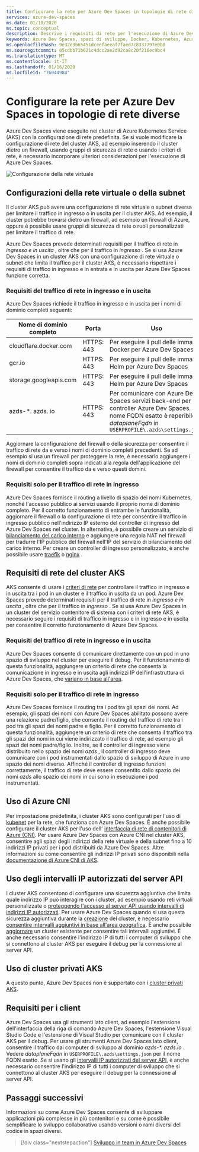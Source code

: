 ```yaml
---
title: Configurare la rete per Azure Dev Spaces in topologie di rete diverse
services: azure-dev-spaces
ms.date: 01/10/2020
ms.topic: conceptual
description: Descrive i requisiti di rete per l'esecuzione di Azure Dev Spaces nei servizi Kubernetes di Azure
keywords: Azure Dev Spaces, spazi di sviluppo, Docker, Kubernetes, Azure, AKS, servizio Azure Kubernetes, contenitori, CNI, kubenet, SDN, rete
ms.openlocfilehash: 9e32e3b65451dceefaeeaf7faed7c8337797e0b8
ms.sourcegitcommit: 05cdbb71b621c4dcc2ae2d92ca8c20f216ec9bc4
ms.translationtype: MT
ms.contentlocale: it-IT
ms.lasthandoff: 01/16/2020
ms.locfileid: "76044984"
---
```

# <a name="configure-networking-for-azure-dev-spaces-in-different-network-topologies"></a>Configurare la rete per Azure Dev Spaces in topologie di rete diverse

Azure Dev Spaces viene eseguito nei cluster di Azure Kubernetes Service (AKS) con la configurazione di rete predefinita. Se si vuole modificare la configurazione di rete del cluster AKS, ad esempio inserendo il cluster dietro un firewall, usando gruppi di sicurezza di rete o usando i criteri di rete, è necessario incorporare ulteriori considerazioni per l'esecuzione di Azure Dev Spaces.

![Configurazione della rete virtuale](media/configure-networking/virtual-network-clusters.svg)

## <a name="virtual-network-or-subnet-configurations"></a>Configurazioni della rete virtuale o della subnet

Il cluster AKS può avere una configurazione di rete virtuale o subnet diversa per limitare il traffico in ingresso o in uscita per il cluster AKS. Ad esempio, il cluster potrebbe trovarsi dietro un firewall, ad esempio un firewall di Azure, oppure è possibile usare gruppi di sicurezza di rete o ruoli personalizzati per limitare il traffico di rete.

Azure Dev Spaces prevede determinati requisiti per il traffico di rete in *ingresso e in uscita* , oltre che per il traffico in *ingresso* . Se si usa Azure Dev Spaces in un cluster AKS con una configurazione di rete virtuale o subnet che limita il traffico per il cluster AKS, è necessario rispettare i requisiti di traffico in ingresso e in entrata e in uscita per Azure Dev Spaces funzione corretta.

### <a name="ingress-and-egress-network-traffic-requirements"></a>Requisiti del traffico di rete in ingresso e in uscita

Azure Dev Spaces richiede il traffico in ingresso e in uscita per i nomi di dominio completi seguenti:

| Nome di dominio completo                       | Porta       | Uso      |
|----------------------------|------------|----------|
| cloudflare.docker.com      | HTTPS: 443 | Per eseguire il pull delle immagini Docker per Azure Dev Spaces |
| gcr.io                     | HTTPS: 443 | Per eseguire il pull delle immagini Helm per Azure Dev Spaces |
| storage.googleapis.com     | HTTPS: 443 | Per eseguire il pull delle immagini Helm per Azure Dev Spaces |
| azds-*. azds. io             | HTTPS: 443 | Per comunicare con Azure Dev Spaces servizi back-end per il controller Azure Dev Spaces. Il nome FQDN esatto è reperibile in *dataplaneFqdn* in `USERPROFILE\.azds\settings.json` |

Aggiornare la configurazione del firewall o della sicurezza per consentire il traffico di rete da e verso i nomi di dominio completi precedenti. Se ad esempio si usa un firewall per proteggere la rete, è necessario aggiungere i nomi di dominio completi sopra indicati alla regola dell'applicazione del firewall per consentire il traffico da e verso questi domini.

### <a name="ingress-only-network-traffic-requirements"></a>Requisiti solo per il traffico di rete in ingresso

Azure Dev Spaces fornisce il routing a livello di spazio dei nomi Kubernetes, nonché l'accesso pubblico ai servizi usando il proprio nome di dominio completo. Per il corretto funzionamento di entrambe le funzionalità, aggiornare il firewall o la configurazione di rete per consentire il traffico in ingresso pubblico nell'indirizzo IP esterno del controller di ingresso del Azure Dev Spaces nel cluster. In alternativa, è possibile creare un servizio di [bilanciamento del carico interno][aks-internal-lb] e aggiungere una regola NAT nel firewall per tradurre l'IP pubblico del firewall nell'IP del servizio di bilanciamento del carico interno. Per creare un controller di ingresso personalizzato, è anche possibile usare [traefik][traefik-ingress] o [nginx][nginx-ingress] .

## <a name="aks-cluster-network-requirements"></a>Requisiti di rete del cluster AKS

AKS consente di usare i [criteri di rete][aks-network-policies] per controllare il traffico in ingresso e in uscita tra i pod in un cluster e il traffico in uscita da un pod. Azure Dev Spaces prevede determinati requisiti per il traffico di rete in *ingresso e in uscita* , oltre che per il traffico in *ingresso* . Se si usa Azure Dev Spaces in un cluster del servizio contenitore di sistema con i criteri di rete AKS, è necessario seguire i requisiti di traffico in ingresso e in ingresso e in uscita per consentire il corretto funzionamento di Azure Dev Spaces.

### <a name="ingress-and-egress-network-traffic-requirements"></a>Requisiti del traffico di rete in ingresso e in uscita

Azure Dev Spaces consente di comunicare direttamente con un pod in uno spazio di sviluppo nel cluster per eseguire il debug. Per il funzionamento di questa funzionalità, aggiungere un criterio di rete che consenta la comunicazione in ingresso e in uscita agli indirizzi IP dell'infrastruttura di Azure Dev Spaces, che [variano in base all'area][dev-spaces-ip-auth-range-regions].

### <a name="ingress-only-network-traffic-requirements"></a>Requisiti solo per il traffico di rete in ingresso

Azure Dev Spaces fornisce il routing tra i pod tra gli spazi dei nomi. Ad esempio, gli spazi dei nomi con Azure Dev Spaces abilitato possono avere una relazione padre/figlio, che consente il routing del traffico di rete tra i pod tra gli spazi dei nomi padre e figlio. Per il corretto funzionamento di questa funzionalità, aggiungere un criterio di rete che consenta il traffico tra gli spazi dei nomi in cui viene indirizzato il traffico di rete, ad esempio gli spazi dei nomi padre/figlio. Inoltre, se il controller di ingresso viene distribuito nello spazio dei nomi *azds* , il controller di ingresso deve comunicare con i pod instrumentati dallo spazio di sviluppo di Azure in uno spazio dei nomi diverso. Affinché il controller di ingresso funzioni correttamente, il traffico di rete deve essere consentito dallo spazio dei nomi *azds* allo spazio dei nomi in cui sono in esecuzione i pod instrumentati.

## <a name="using-azure-cni"></a>Uso di Azure CNI

Per impostazione predefinita, i cluster AKS sono configurati per l'uso di [kubenet][aks-kubenet] per la rete, che funziona con Azure Dev Spaces. È anche possibile configurare il cluster AKS per l'uso dell' [interfaccia di rete di contenitori di Azure (CNI)][aks-cni]. Per usare Azure Dev Spaces con Azure CNI nel cluster AKS, consentire agli spazi degli indirizzi della rete virtuale e della subnet fino a 10 indirizzi IP privati per i pod distribuiti da Azure Dev Spaces. Altre informazioni su come consentire gli indirizzi IP privati sono disponibili nella [documentazione di Azure CNI di AKS][aks-cni-ip-planning].

## <a name="using-api-server-authorized-ip-ranges"></a>Uso degli intervalli IP autorizzati del server API

I cluster AKS consentono di configurare una sicurezza aggiuntiva che limita quale indirizzo IP può interagire con i cluster, ad esempio usando reti virtuali personalizzate o [proteggendo l'accesso al server API usando intervalli di indirizzi IP autorizzati][aks-ip-auth-ranges]. Per usare Azure Dev Spaces quando si usa questa sicurezza aggiuntiva durante la [creazione][aks-ip-auth-range-create] del cluster, è necessario [consentire intervalli aggiuntivi in base all'area geografica][dev-spaces-ip-auth-range-regions]. È anche possibile [aggiornare][aks-ip-auth-range-update] un cluster esistente per consentire tali intervalli aggiuntivi. È anche necessario consentire l'indirizzo IP di tutti i computer di sviluppo che si connettono al cluster AKS per eseguire il debug per la connessione al server API.

## <a name="using-aks-private-clusters"></a>Uso di cluster privati AKS

A questo punto, Azure Dev Spaces non è supportato con i [cluster privati AKS][aks-private-clusters].

## <a name="client-requirements"></a>Requisiti per i client

Azure Dev Spaces usa gli strumenti lato client, ad esempio l'estensione dell'interfaccia della riga di comando Azure Dev Spaces, l'estensione Visual Studio Code e l'estensione di Visual Studio per comunicare con il cluster AKS per il debug. Per usare gli strumenti Azure Dev Spaces lato client, consentire il traffico dai computer di sviluppo al dominio *azds-\*. azds.io* . Vedere *dataplaneFqdn* in `USERPROFILE\.azds\settings.json` per il nome FQDN esatto. Se si usano gli [intervalli IP autorizzati del server API][auth-range-section], è anche necessario consentire l'indirizzo IP di tutti i computer di sviluppo che si connettono al cluster AKS per eseguire il debug per la connessione al server API.

## <a name="next-steps"></a>Passaggi successivi

Informazioni su come Azure Dev Spaces consente di sviluppare applicazioni più complesse in più contenitori e su come è possibile semplificare lo sviluppo collaborativo usando versioni o rami diversi del codice in spazi diversi.

> [!div class="nextstepaction"]
> [Sviluppo in team in Azure Dev Spaces][team-quickstart]

[aks-cni]: ../aks/configure-azure-cni.md
[aks-cni-ip-planning]: ../aks/configure-azure-cni.md#plan-ip-addressing-for-your-cluster
[aks-kubenet]: ../aks/configure-kubenet.md
[aks-internal-lb]: ../aks/internal-lb.md
[aks-ip-auth-ranges]: ../aks/api-server-authorized-ip-ranges.md
[aks-ip-auth-range-create]: ../aks/api-server-authorized-ip-ranges.md#create-an-aks-cluster-with-api-server-authorized-ip-ranges-enabled
[aks-ip-auth-range-update]: ../aks/api-server-authorized-ip-ranges.md#update-a-clusters-api-server-authorized-ip-ranges
[aks-network-policies]: ../aks/use-network-policies.md
[aks-private-clusters]: ../aks/private-clusters.md
[auth-range-section]: #using-api-server-authorized-ip-ranges
[dev-spaces-ip-auth-range-regions]: https://github.com/Azure/dev-spaces/tree/master/public-ips
[traefik-ingress]: how-to/ingress-https-traefik.md
[nginx-ingress]: how-to/ingress-https-nginx.md
[team-quickstart]: quickstart-team-development.md